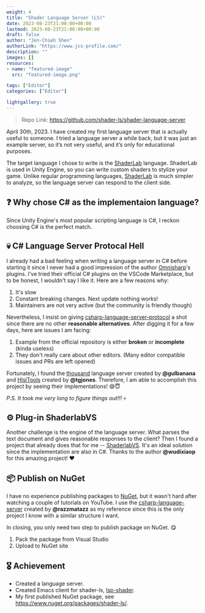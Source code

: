 ```yaml
---
weight: 4
title: "Shader Language Server (LS)"
date: 2023-08-23T21:00:00+00:00
lastmod: 2023-08-23T21:00:00+00:00
draft: false
author: "Jen-Chieh Shen"
authorLink: "https://www.jcs-profile.com/"
description: ""
images: []
resources:
- name: "featured-image"
  src: "featured-image.png"

tags: ["Editor"]
categories: ["Editor"]

lightgallery: true
---
```


> Repo Link: https://github.com/shader-ls/shader-language-server

April 30th, 2023. I have created my first language server that is actually
useful to someone. I tried a language server a while back, but it was just
an example server, so it’s not very useful, and it’s only for educational
purposes.

The target language I chose to write is the [ShaderLab][] language.
ShaderLab is used in Unity Engine, so you can write custom shaders
to stylize your game. Unlike regular programming languages, [ShaderLab][]
is much simpler to analyze, so the language server can respond to the
client side.

<!-- more -->

## ❓ Why chose C# as the implementaion language?

Since Unity Engine's most popular scripting language is C#, I reckon
choosing C# is the perfect match.

## 💀 C# Language Server Protocal Hell

I already had a bad feeling when writing a language server in C#
before starting it since I never had a good impression of the
author [Omnisharp][]'s plugins. I've tried their official C# plugins
on the VSCode Marketplace, but to be honest, I wouldn't say I like it.
Here are a few reasons why:

1. It's slow
2. Constant breaking changes. Next update nothing works!
3. Maintainers are not very active (but the community is friendly though)

Nevertheless, I insist on giving [csharp-language-server-protocol][] a shot
since there are no other **reasonable alternatives**. After digging it for
a few days, here are issues I am facing:

1. Example from the official repository is either **broken** or **incomplete** (kinda useless)
2. They don't really care about other editors. (Many editor compatible issues and PRs are left opened)

Fortunately, I found the [thousand][] language server created by **@gulbanana** and [HlslTools][]
created by **@tgjones**. Therefore, I am able to accomplish this project by seeing their
implementations! 😅😇

*P.S. It took me very long to figure things out!!!* 💀

## ⚙️ Plug-in ShaderlabVS

Another challenge is the engine of the language server. What parses the text
document and gives reasonable responses to the client? Then I found a project
that already does that for me -- [ShaderlabVS][]. It's an ideal solution since
the implementation are also in C#. Thanks to the author **@wudixiaop** for this
amazing project! ❤️

## 📦 Publish on NuGet

I have no experience publishing packages to [NuGet][], but it wasn't hard after
watching a couple of tutorials on YouTube. I use the [csharp-language-server][]
created by **@razzmatazz** as my reference since this is the only project I know
with a similar structure I want.

In closing, you only need two step to publish package on NuGet. 😋

1. Pack the package from Visual Studio
2. Upload to NuGet site

## 🎖️ Achievement

- Created a language server.
- Created Emacs client for shader-ls, [lsp-shader][].
- My first published NuGet package, see https://www.nuget.org/packages/shader-ls/.


[ShaderLab]: https://docs.unity3d.com/Manual/SL-Reference.html
[Omnisharp]: https://github.com/OmniSharp

[csharp-language-server-protocol]: https://github.com/OmniSharp/csharp-language-server-protocol
[ShaderlabVS]: https://github.com/wudixiaop/ShaderlabVS
[thousand]: https://github.com/gulbanana/thousand
[HlslTools]: https://github.com/tgjones/HlslTools

[NuGet]: https://www.nuget.org/
[csharp-language-server]: https://github.com/razzmatazz/csharp-language-server

[lsp-shader]: https://github.com/shader-ls/lsp-shader
